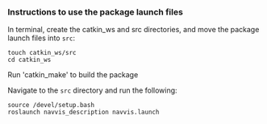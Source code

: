 ### Instructions to use the package launch files

In terminal, create the catkin_ws and src directories, and move the package launch files into `src`:
```
touch catkin_ws/src
cd catkin_ws
```

Run 'catkin_make' to build the package

Navigate to the `src` directory and run the following:
```
source /devel/setup.bash
roslaunch navvis_description navvis.launch
```